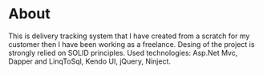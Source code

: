 # About #

This is delivery tracking system that I have created from a scratch for my customer then I have been working as a freelance.
Desing of the project is strongly relied on SOLID principles.
Used technologies: Asp.Net Mvc, Dapper and LinqToSql, Kendo UI, jQuery, Ninject.